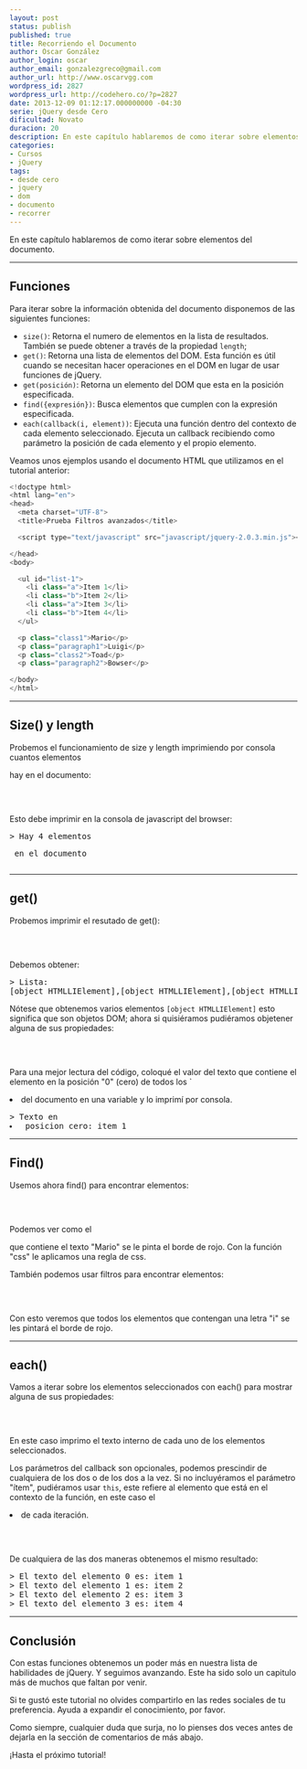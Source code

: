 ```yaml
---
layout: post
status: publish
published: true
title: Recorriendo el Documento
author: Oscar González
author_login: oscar
author_email: gonzalezgreco@gmail.com
author_url: http://www.oscarvgg.com
wordpress_id: 2827
wordpress_url: http://codehero.co/?p=2827
date: 2013-12-09 01:12:17.000000000 -04:30
serie: jQuery desde Cero
dificultad: Novato
duracion: 20
description: En este capítulo hablaremos de como iterar sobre elementos del documento.
categories:
- Cursos
- jQuery
tags:
- desde cero
- jquery
- dom
- documento
- recorrer
---
```

<p>En este capítulo hablaremos de como iterar sobre elementos del documento.</p>

<hr />

<h2>Funciones</h2>

<p>Para iterar sobre la información obtenida del documento disponemos de las siguientes funciones:</p>

<ul>
<li><code>size()</code>: Retorna el numero de elementos en la lista de resultados. También se puede obtener a través de la propiedad <code>length</code>;</li>
<li><code>get()</code>: Retorna una lista de elementos del DOM. Esta función es útil cuando se necesitan hacer operaciones en el DOM en lugar de usar funciones de jQuery.</li>
<li><code>get(posición)</code>: Retorna un elemento del DOM que esta en la posición especificada.</li>
<li><code>find({expresión})</code>: Busca elementos que cumplen con la expresión especificada.</li>
<li><code>each(callback(i, element))</code>: Ejecuta una función dentro del contexto de cada elemento seleccionado. Ejecuta un callback recibiendo como parámetro la posición de cada elemento y el propio elemento.</li>
</ul>

<p>Veamos unos ejemplos usando el documento HTML que utilizamos en el tutorial anterior:</p>

```javascript
<!doctype html>
<html lang="en">
<head>
  <meta charset="UTF-8">
  <title>Prueba Filtros avanzados</title>

  <script type="text/javascript" src="javascript/jquery-2.0.3.min.js"></script>

</head>
<body>

  <ul id="list-1">
    <li class="a">Item 1</li>
    <li class="b">Item 2</li>
    <li class="a">Item 3</li>
    <li class="b">Item 4</li>
  </ul>

  <p class="class1">Mario</p>
  <p class="paragraph1">Luigi</p>
  <p class="class2">Toad</p>
  <p class="paragraph2">Bowser</p>

</body>
</html>
```

<hr />

<h2>Size() y length</h2>

<p>Probemos el funcionamiento de size y length imprimiendo por consola cuantos elementos <code><p></code> hay en el documento:</p>

<pre>
<script type="text/javascript">

    $("document").ready(function() {

      console.log('Hay ' + $('p').length + ' elementos <p> en el documento');
      console.log('Hay ' + $('p').size() + ' elementos <p> en el documento');

    });

</script>
</pre>

<p>Esto debe imprimir en la consola de javascript del browser:</p>

<pre lang="javascript">
> Hay 4 elementos <p> en el documento
</pre>

<hr />

<h2>get()</h2>

<p>Probemos imprimir el resutado de get():</p>

<pre>
<script type="text/javascript">

    $("document").ready(function() {

      console.log('Lista: \n' + $('li').get());

    });

</script>
</pre>

<p>Debemos obtener:</p>

<pre lang="javascript">
> Lista:
[object HTMLLIElement],[object HTMLLIElement],[object HTMLLIElement],[object HTMLLIElement]
</pre>

<p>Nótese que obtenemos varios elementos <code>[object HTMLLIElement]</code> esto significa que son objetos DOM; ahora si quisiéramos pudiéramos objetener alguna de sus propiedades:</p>

<pre>
<script type="text/javascript">

    $("document").ready(function() {

      var liElement = $('li').get(0).innerText;

      console.log('Texto en <li> posicion cero: ' + liElement);

    });

</script>
</pre>

<p>Para una mejor lectura del código, coloqué el valor del texto que contiene el elemento en la posición "0" (cero) de todos los `<li> del documento en una variable y lo imprimí por consola.</p>

<pre lang="javascript">
> Texto en <li> posicion cero: item 1
</pre>

<hr />

<h2>Find()</h2>

<p>Usemos ahora find() para encontrar elementos:</p>

<pre>
<script type="text/javascript">

    $("document").ready(function() {

      $('body').find('p.class1').css('border', '3px solid red');

    });

</script>
</pre>

<p>Podemos ver como el <code><p></code> que contiene el texto "Mario" se le pinta el borde de rojo. Con la función "css" le aplicamos una regla de css.</p>

<p>También podemos usar filtros para encontrar elementos:</p>

<pre>
<script type="text/javascript">

    $("document").ready(function() {

      $('body').find(':contains ("i")').css('border', '3px solid red');

    });

</script>
</pre>

<p>Con esto veremos que todos los elementos que contengan una letra "i" se les pintará el borde de rojo.</p>

<hr />

<h2>each()</h2>

<p>Vamos a iterar sobre los elementos seleccionados con each() para mostrar alguna de sus propiedades:</p>

<pre>
<script type="text/javascript">

    $("document").ready(function() {

      $('li').each(function(i, item) {

        var text = item.innerText;

        console.log('El texto del elemento ' + i + ' es: ' + text);

      });

    });

</script>
</pre>

<p>En este caso imprimo el texto interno de cada uno de los elementos seleccionados.</p>

<p>Los parámetros del callback son opcionales, podemos prescindir de cualquiera de los dos o de los dos a la vez. Si no incluyéramos el parámetro "ítem", pudiéramos usar <code>this</code>, este refiere al elemento que está en el contexto de la función, en este caso el <code><li></code> de cada iteración.</p>

<pre>
<script type="text/javascript">

    $("document").ready(function() {

      $('li').each(function(i) {

        var text = this.innerText;

        console.log('El texto del elemento ' + i + ' es: ' + text);

      });

    });

</script>
</pre>

<p>De cualquiera de las dos maneras obtenemos el mismo resultado:</p>

<pre lang="javascript">
> El texto del elemento 0 es: item 1
> El texto del elemento 1 es: item 2
> El texto del elemento 2 es: item 3
> El texto del elemento 3 es: item 4
</pre>

<hr />

<h2>Conclusión</h2>

<p>Con estas funciones obtenemos un poder más en nuestra lista de habilidades de jQuery. Y seguimos avanzando. Este ha sido solo un capitulo más de muchos que faltan por venir.</p>

<p>Si te gustó este tutorial no olvides compartirlo en las redes sociales de tu preferencia. Ayuda a expandir el conocimiento, por favor.</p>

<p>Como siempre, cualquier duda que surja, no lo pienses dos veces antes de dejarla en la sección de comentarios de más abajo.</p>

<p>¡Hasta el próximo tutorial!</p>
